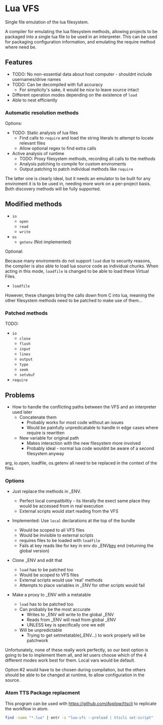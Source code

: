 # Lua VFS

Single file emulation of the lua filesystem.

A compiler for emulating the lua filesystem methods, allowing projects to be packaged into a single lua file to be used in an interpreter. This can be used for packaging configuration information, and emulating the require method where need be.

## Features

- TODO: No non-essential data about host computer - shouldnt include usernames/drive names
- TODO: Can be decompiled with full accuracy
  - For simplicity's sake, it would be *nice* to leave source intact
- Different operation modes depending on the existence of `load`
- Able to nest efficiently

### Automatic resolution methods
  
Options:

- TODO: Static analysis of lua files
  - Find calls to `require` and load the string literals to attempt to locate relevant files
  - Allow optional regex to find extra calls
- Active analysis of runtime
  - TODO: Proxy filesystem methods, recording all calls to the methods
  - Analysis patching to compile for custom enviroments
  - Output patching to patch individual methods like `require`

The latter one is clearly ideal, but it needs an emulator to be built for any enviroment it is to be used in, needing more work on a per-project basis. Both discovery methods will be fully supported.

## Modified methods

- `io`
  - `open`
  - `read`
  - `write`
- `os`
  - `getenv` (Not implemented)

Optional:

Because many enviroments do not support `load` due to security reasons, the compiler is also able to load lua source code as individual chunks. When acting in this mode, `loadfile` is changed to be able to load these Virtual Files.

- `loadfile`

However, these changes bring the calls down from C into lua, meaning the other filesystem methods need to be patched to make use of them...

### Patched methods

TODO:

- `io`
  - `close`
  - `flush`
  - `input`
  - `lines`
  - `output`
  - `type`
  - `seek`
  - `setvbuf`
- `require`

## Problems

- How to handle the conflicting paths between the VFS and an interpreter used later
  - Concatenate them
    - Probably works for most code without an issues
    - Would be painfully unpredicatable to handle in edge cases where require is rewritten
  - New variable for original path
    - Makes interaction with the new filesystem more involved
    - Probably ideal - normal lua code wouldnt be aware of a second filesystem anyway

arg, io.open, loadfile, os.getenv all need to be replaced in the context of the files.

### Options

- Just replace the methods in _ENV.
  - Perfect local compatibiltiy - its literally the exect same place they would be accessed from in real execution
  - External scripts would start reading from the VFS
- Implemented: Use `local` declarations at the top of the bundle
  - Would be scoped to all VFS files
  - Would be invisible to external scripts
  - requires files to be loaded with `loadfile`
  - Fails at key reads like for key in env do _ENV[key]() end (returning the global version)

- Clone _ENV and edit that
  - `load` has to be patched too
  - Would be scoped to VFS files
  - External scripts would use 'real' methods
  - Attempts to place variables in _ENV for other scripts would fail
- Make a proxy to _ENV with a metatable
  - `load` has to be patched too
  - Can probably be the most accurate
    - Writes to _ENV will write to the global _ENV
    - Reads from _ENV will read from global _ENV
    - UNLESS key is specifically one we edit
  - Will be unpredictable
    - Trying to get setmetatable(_ENV...) to work properly will be patchwork

Unfortunately, none of these really work perfectly, so our best option is going to be to implement them all, and let users choose which of the 4 different modes work best for them. Local vars would be default.

Option #2 would have to be chosen during compilation, but the others should be able to be changed at runtime, to allow configuration in the source.

### Atom TTS Package replacment

This program can be used with https://github.com/Ayplow/ttscli to replicate the workflow in atom.

```sh
find -name "*.lua" | entr -s "lua-vfs --preload | ttscli set-script"
```